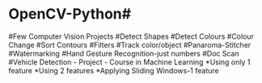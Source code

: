 # OpenCV-Python#
#Few Computer Vision Projects
#Detect Shapes
#Detect Colours
#Colour Change
#Sort Contours
#Filters
#Track color/object
#Panaroma-Stitcher
#Watermarking
#Hand Gesture Recognition-just numbers
#Doc Scan
#Vehicle Detection - Project - Course in Machine Learning 
 *Using only 1 feature
 *Using 2 features
 *Applying Sliding Windows-1 feature
